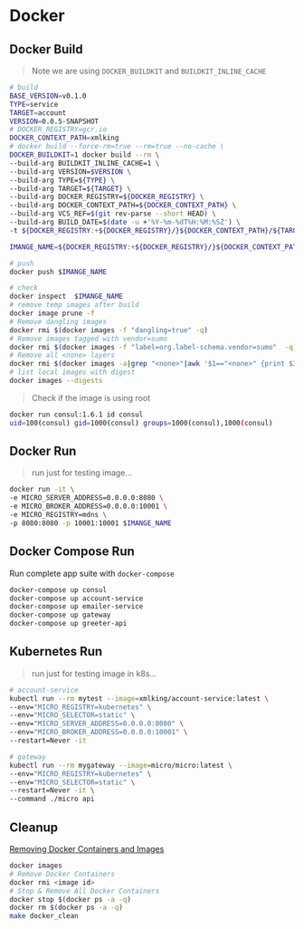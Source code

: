 # Docker

## Docker Build

> Note we are using `DOCKER_BUILDKIT` and `BUILDKIT_INLINE_CACHE`

```bash
# build
BASE_VERSION=v0.1.0
TYPE=service
TARGET=account
VERSION=0.0.5-SNAPSHOT
# DOCKER_REGISTRY=gcr.io
DOCKER_CONTEXT_PATH=xmlking
# docker build --force-rm=true --rm=true --no-cache \
DOCKER_BUILDKIT=1 docker build --rm \
--build-arg BUILDKIT_INLINE_CACHE=1 \
--build-arg VERSION=$VERSION \
--build-arg TYPE=${TYPE} \
--build-arg TARGET=${TARGET} \
--build-arg DOCKER_REGISTRY=${DOCKER_REGISTRY} \
--build-arg DOCKER_CONTEXT_PATH=${DOCKER_CONTEXT_PATH} \
--build-arg VCS_REF=$(git rev-parse --short HEAD) \
--build-arg BUILD_DATE=$(date -u +'%Y-%m-%dT%H:%M:%SZ') \
-t ${DOCKER_REGISTRY:+${DOCKER_REGISTRY}/}${DOCKER_CONTEXT_PATH}/${TARGET}-${TYPE}:${VERSION} .

IMANGE_NAME=${DOCKER_REGISTRY:+${DOCKER_REGISTRY}/}${DOCKER_CONTEXT_PATH}/${TARGET}-${TYPE}:${VERSION}

# push
docker push $IMANGE_NAME

# check
docker inspect  $IMANGE_NAME
# remove temp images after build
docker image prune -f
# Remove dangling images
docker rmi $(docker images -f "dangling=true" -q)
# Remove images tagged with vendor=sumo
docker rmi $(docker images -f "label=org.label-schema.vendor=sumo"  -q)
# Remove all <none> layers
docker rmi $(docker images -a|grep "<none>"|awk '$1=="<none>" {print $3}')
# list local images with digest
docker images --digests
```

> Check if the image is using root

```bash
docker run consul:1.6.1 id consul
uid=100(consul) gid=1000(consul) groups=1000(consul),1000(consul)
```

## Docker Run

> run just for testing image...

```bash
docker run -it \
-e MICRO_SERVER_ADDRESS=0.0.0.0:8080 \
-e MICRO_BROKER_ADDRESS=0.0.0.0:10001 \
-e MICRO_REGISTRY=mdns \
-p 8080:8080 -p 10001:10001 $IMANGE_NAME
```

## Docker Compose Run

Run complete app suite with `docker-compose`

```bash
docker-compose up consul
docker-compose up account-service
docker-compose up emailer-service
docker-compose up gateway
docker-compose up greeter-api
```

## Kubernetes Run

> run just for testing image in k8s...

```bash
# account-service
kubectl run --rm mytest --image=xmlking/account-service:latest \
--env="MICRO_REGISTRY=kubernetes" \
--env="MICRO_SELECTOR=static" \
--env="MICRO_SERVER_ADDRESS=0.0.0.0:8080" \
--env="MICRO_BROKER_ADDRESS=0.0.0.0:10001" \
--restart=Never -it

# gateway
kubectl run --rm mygateway --image=micro/micro:latest \
--env="MICRO_REGISTRY=kubernetes" \
--env="MICRO_SELECTOR=static" \
--restart=Never -it \
--command ./micro api
```

## Cleanup

[Removing Docker Containers and Images](https://dbaontap.com/2017/04/16/removing-docker-containers-images/)

```bash
docker images
# Remove Docker Containers
docker rmi <image id>
# Stop & Remove All Docker Containers
docker stop $(docker ps -a -q)
docker rm $(docker ps -a -q) 
make docker_clean
```
 
